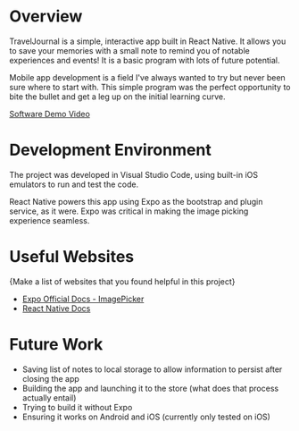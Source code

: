 # Overview

TravelJournal is a simple, interactive app built in React Native. It allows you to save your memories with a small note to remind you of notable experiences and events! It is a basic program with lots of future potential.

Mobile app development is a field I've always wanted to try but never been sure where to start with. This simple program was the perfect opportunity to bite the bullet and get a leg up on the initial learning curve.

[Software Demo Video](http://youtube.link.goes.here)

# Development Environment

The project was developed in Visual Studio Code, using built-in iOS emulators to run and test the code.

React Native powers this app using Expo as the bootstrap and plugin service, as it were. Expo was critical in making the image picking experience seamless.

# Useful Websites

{Make a list of websites that you found helpful in this project}
* [Expo Official Docs - ImagePicker](https://docs.expo.dev/versions/latest/sdk/imagepicker/)
* [React Native Docs](https://reactnative.dev/)

# Future Work

* Saving list of notes to local storage to allow information to persist after closing the app
* Building the app and launching it to the store (what does that process actually entail)
* Trying to build it without Expo
* Ensuring it works on Android and iOS (currently only tested on iOS)